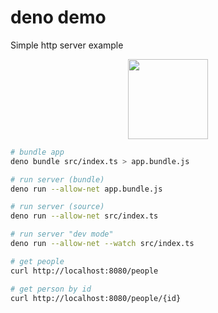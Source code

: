 # deno demo

Simple http server example

<div align="center">
<img src="https://upload.wikimedia.org/wikipedia/commons/thumb/8/84/Deno.svg/1200px-Deno.svg.png" height="128" />
</div>

```bash
# bundle app
deno bundle src/index.ts > app.bundle.js

# run server (bundle)
deno run --allow-net app.bundle.js

# run server (source)
deno run --allow-net src/index.ts

# run server "dev mode"
deno run --allow-net --watch src/index.ts

# get people
curl http://localhost:8080/people

# get person by id
curl http://localhost:8080/people/{id}
```
